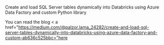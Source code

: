 
Create and load SQL Server tables dynamically into Databricks using Azure Data Factory and custom Python library

You can read the blog  < a href="https://medium.com/@palzor.lama_24282/create-and-load-sql-server-tables-dynamically-into-databricks-using-azure-data-factory-and-custom-ab636c525bbc>"here</a>
